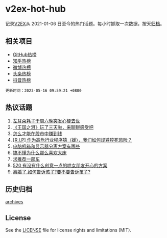 # v2ex-hot-hub

 记录[V2EX](https://www.v2ex.com/)从 2021-01-06 日至今的热门话题。每小时抓取一次数据，按天[归档](archives)。
 
 ## 相关项目

- [GitHub热榜](https://github.com/it985/github-hot-hub)
- [知乎热榜](https://github.com/it985/zhihu-hot-hub)
- [微博热榜](https://github.com/it985/weibo-hot-hub)
- [头条热榜](https://github.com/it985/toutiao-hot-hub)
- [抖音热榜](https://github.com/it985/douyin-hot-hub)


 `更新时间：2023-05-16 09:59:21 +0800`

## 热议话题

1. [左耳朵耗子于周六晚突发心梗去世](https://www.v2ex.com/t/940072)
1. [《王国之泪》玩了三天啦，来聊聊感受吧](https://www.v2ex.com/t/940117)
1. [怎么才能在股市中赚到钱](https://www.v2ex.com/t/940070)
1. [[R.I.P] 作为高危行业程序猿（媛），我们如何规避猝死风险？](https://www.v2ex.com/t/940169)
1. [电脑机箱和显示器分离方案有哪些](https://www.v2ex.com/t/940037)
1. [搞不懂为什么那么喜欢大床](https://www.v2ex.com/t/940023)
1. [求推荐一部车](https://www.v2ex.com/t/940108)
1. [520 有没有什么创意一点的哄女朋友开心的方案](https://www.v2ex.com/t/940126)
1. [离婚了,如何告诉孩子?要不要告诉孩子?](https://www.v2ex.com/t/940203)

## 历史归档

[archives](archives)

## License

See the [LICENSE](LICENSE) file for license rights and limitations (MIT).
